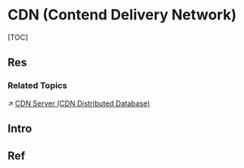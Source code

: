 # CDN (Contend Delivery Network)

[TOC]



## Res
### Related Topics
↗ [CDN Server (CDN Distributed Database)](../../../🍕%20Database%20System/Directory%20Services/CDN%20Server%20(CDN%20Distributed%20Database)/CDN%20Server%20(CDN%20Distributed%20Database).md)



## Intro


## Ref

